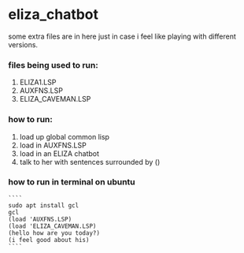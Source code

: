 # eliza_chatbot


some extra files are in here just in case i feel like playing with different versions.  

### files being used to run:  
1. ELIZA1.LSP  
2. AUXFNS.LSP  
3. ELIZA_CAVEMAN.LSP  

### how to run:  
1. load up global common lisp   
2. load in AUXFNS.LSP  
3. load in an ELIZA chatbot  
4. talk to her with sentences surrounded by ()  
  
### how to run in terminal on ubuntu
    ````
    sudo apt install gcl
    gcl  
    (load 'AUXFNS.LSP)  
    (load 'ELIZA_CAVEMAN.LSP)   
    (hello how are you today?)  
    (i feel good about his)    
    ````